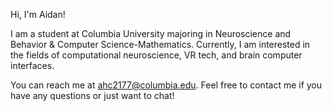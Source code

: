 Hi, I'm Aidan!

I am a student at Columbia University majoring in Neuroscience and Behavior & Computer Science-Mathematics. 
Currently, I am interested in the fields of computational neuroscience, VR tech, and brain computer interfaces.

You can reach me at ahc2177@columbia.edu. Feel free to contact me if you have any questions or just want to chat!
